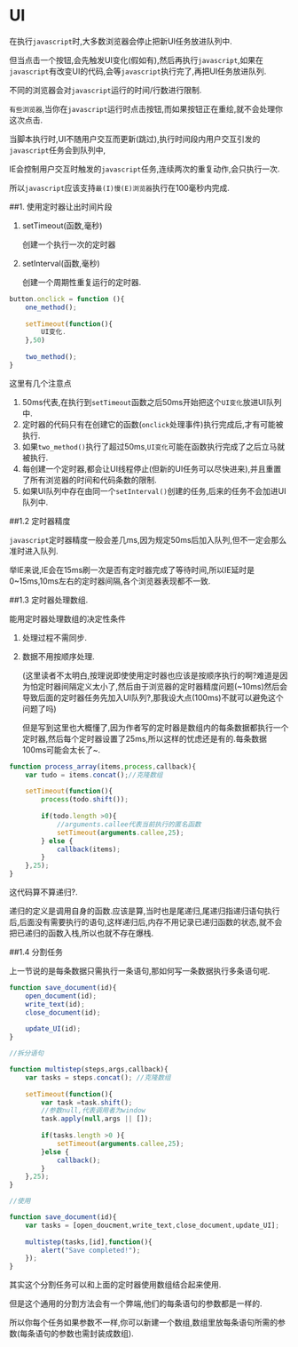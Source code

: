 # UI

在执行`javascript`时,大多数浏览器会停止把新UI任务放进队列中.

但当点击一个按钮,会先触发UI变化(假如有),然后再执行`javascript`,如果在`javascript`有改变UI的代码,会等`javascript`执行完了,再把UI任务放进队列.

不同的浏览器会对`javascript`运行的时间/行数进行限制.

`有些浏览器`,当你在`javascript`运行时点击按钮,而如果按钮正在重绘,就不会处理你这次点击.

当脚本执行时,UI不随用户交互而更新(跳过),执行时间段内用户交互引发的`javascript`任务会到队列中,

IE会控制用户交互时触发的`javascript`任务,连续两次的重复动作,会只执行一次.

所以`javascript`应该支持`最(I)慢(E)浏览器`执行在100毫秒内完成.

##1. 使用定时器让出时间片段

1. setTimeout(函数,毫秒)
    
    创建一个执行一次的定时器

2. setInterval(函数,毫秒)

    创建一个周期性重复运行的定时器.
    
```javascript
button.onclick = function (){
    one_method();
    
    setTimeout(function(){
        UI变化.
    },50)
    
    two_method();
}
```    

这里有几个注意点

1. 50ms代表,在执行到`setTimeout`函数之后50ms开始把这个`UI变化`放进UI队列中.
2. 定时器的代码只有在创建它的函数(`onclick`处理事件)执行完成后,才有可能被执行.
3. 如果`two_method()`执行了超过50ms,`UI变化`可能在函数执行完成了之后立马就被执行.
4. 每创建一个定时器,都会让UI线程停止(但新的UI任务可以尽快进来),并且重置了所有浏览器的时间和代码条数的限制.
5. 如果UI队列中存在由同一个`setInterval()`创建的任务,后来的任务不会加进UI队列中.

##1.2 定时器精度

`javascript`定时器精度一般会差几ms,因为规定50ms后加入队列,但不一定会那么准时进入队列.

举IE来说,IE会在15ms刷一次是否有定时器完成了等待时间,所以IE延时是0~15ms,10ms左右的定时器间隔,各个浏览器表现都不一致.

##1.3 定时器处理数组.

能用定时器处理数组的决定性条件

1. 处理过程不需同步.
2. 数据不用按顺序处理.

    (这里读者不太明白,按理说即使使用定时器也应该是按顺序执行的啊?难道是因为怕定时器间隔定义太小了,然后由于浏览器的定时器精度问题(~10ms)然后会导致后面的定时器任务先加入UI队列?,那我设大点(100ms)不就可以避免这个问题了吗)
    
    但是写到这里也大概懂了,因为作者写的定时器是数组内的每条数据都执行一个定时器,然后每个定时器设置了25ms,所以这样的忧虑还是有的.每条数据100ms可能会太长了~.
    
```javascript
function process_array(items,process,callback){
    var tudo = items.concat();//克隆数组
    
    setTimeout(function(){
        process(todo.shift());
        
        if(todo.length >0){
            //arguments.callee代表当前执行的匿名函数
            setTimeout(arguments.callee,25);
        } else {
            callback(items);
        }
    },25);
}
```

这代码算不算递归?.

递归的定义是调用自身的函数.应该是算,当时也是尾递归,尾递归指递归语句执行后,后面没有需要执行的语句,这样递归后,内存不用记录已递归函数的状态,就不会把已递归的函数入栈,所以也就不存在爆栈.

##1.4 分割任务

上一节说的是每条数据只需执行一条语句,那如何写一条数据执行多条语句呢.


```javascript
function save_document(id){
    open_document(id);
    write_text(id);
    close_document(id);
    
    update_UI(id);
}

//拆分语句

function multistep(steps,args,callback){
    var tasks = steps.concat(); //克隆数组
    
    setTimeout(function(){
        var task =task.shift();
        //参数null,代表调用者为window
        task.apply(null,args || []);
        
        if(tasks.length >0 ){
            setTimeout(arguments.callee,25);
        }else {
            callback();
        }
    },25);
}

//使用

function save_document(id){
    var tasks = [open_doucment,write_text,close_document,update_UI];
    
    multistep(tasks,[id],function(){
        alert("Save completed!");
    });
}
```

其实这个分割任务可以和上面的定时器使用数组结合起来使用.

但是这个通用的分割方法会有一个弊端,他们的每条语句的参数都是一样的.

所以你每个任务如果参数不一样,你可以新建一个数组,数组里放每条语句所需的参数(每条语句的参数也需封装成数组).


